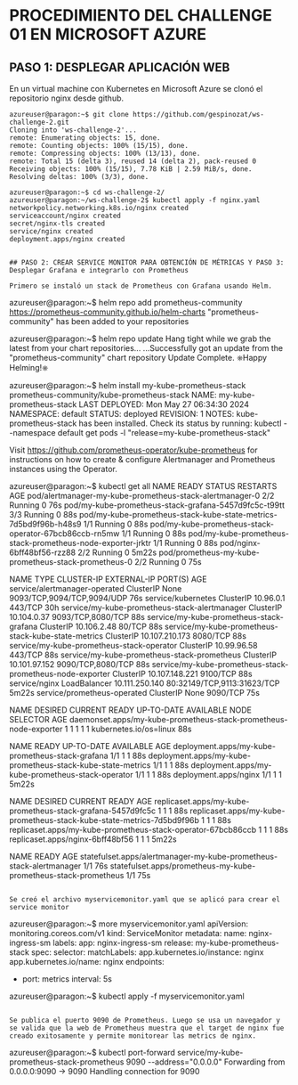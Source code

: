 # PROCEDIMIENTO DEL CHALLENGE 01 EN MICROSOFT AZURE


## PASO 1: DESPLEGAR APLICACIÓN WEB

En un virtual machine con Kubernetes en Microsoft Azure se clonó el repositorio nginx desde github.

```
azureuser@paragon:~$ git clone https://github.com/gespinozat/ws-challenge-2.git
Cloning into 'ws-challenge-2'...
remote: Enumerating objects: 15, done.
remote: Counting objects: 100% (15/15), done.
remote: Compressing objects: 100% (13/13), done.
remote: Total 15 (delta 3), reused 14 (delta 2), pack-reused 0
Receiving objects: 100% (15/15), 7.78 KiB | 2.59 MiB/s, done.
Resolving deltas: 100% (3/3), done.

azureuser@paragon:~$ cd ws-challenge-2/
azureuser@paragon:~/ws-challenge-2$ kubectl apply -f nginx.yaml
networkpolicy.networking.k8s.io/nginx created
serviceaccount/nginx created
secret/nginx-tls created
service/nginx created
deployment.apps/nginx created


## PASO 2: CREAR SERVICE MONITOR PARA OBTENCIÓN DE MÉTRICAS Y PASO 3: Desplegar Grafana e integrarlo con Prometheus

Primero se instaló un stack de Prometheus con Grafana usando Helm.
```
azureuser@paragon:~$ helm repo add prometheus-community https://prometheus-community.github.io/helm-charts
"prometheus-community" has been added to your repositories

azureuser@paragon:~$ helm repo update
Hang tight while we grab the latest from your chart repositories...
...Successfully got an update from the "prometheus-community" chart repository
Update Complete. ⎈Happy Helming!⎈

azureuser@paragon:~$ helm install my-kube-prometheus-stack prometheus-community/kube-prometheus-stack
NAME: my-kube-prometheus-stack
LAST DEPLOYED: Mon May 27 06:34:30 2024
NAMESPACE: default
STATUS: deployed
REVISION: 1
NOTES:
kube-prometheus-stack has been installed. Check its status by running:
  kubectl --namespace default get pods -l "release=my-kube-prometheus-stack"

Visit https://github.com/prometheus-operator/kube-prometheus for instructions on how to create & configure Alertmanager and Prometheus instances using the Operator.

azureuser@paragon:~$ kubectl get all
NAME                                                               READY   STATUS    RESTARTS   AGE
pod/alertmanager-my-kube-prometheus-stack-alertmanager-0           2/2     Running   0          76s
pod/my-kube-prometheus-stack-grafana-5457d9fc5c-t99tt              3/3     Running   0          88s
pod/my-kube-prometheus-stack-kube-state-metrics-7d5bd9f96b-h48s9   1/1     Running   0          88s
pod/my-kube-prometheus-stack-operator-67bcb86ccb-rn5mw             1/1     Running   0          88s
pod/my-kube-prometheus-stack-prometheus-node-exporter-jrktr        1/1     Running   0          88s
pod/nginx-6bff48bf56-rzz88                                         2/2     Running   0          5m22s
pod/prometheus-my-kube-prometheus-stack-prometheus-0               2/2     Running   0          75s

NAME                                                        TYPE           CLUSTER-IP       EXTERNAL-IP   PORT(S)                       AGE
service/alertmanager-operated                               ClusterIP      None             <none>        9093/TCP,9094/TCP,9094/UDP    76s
service/kubernetes                                          ClusterIP      10.96.0.1        <none>        443/TCP                       30h
service/my-kube-prometheus-stack-alertmanager               ClusterIP      10.104.0.37      <none>        9093/TCP,8080/TCP             88s
service/my-kube-prometheus-stack-grafana                    ClusterIP      10.106.2.48      <none>        80/TCP                        88s
service/my-kube-prometheus-stack-kube-state-metrics         ClusterIP      10.107.210.173   <none>        8080/TCP                      88s
service/my-kube-prometheus-stack-operator                   ClusterIP      10.99.96.58      <none>        443/TCP                       88s
service/my-kube-prometheus-stack-prometheus                 ClusterIP      10.101.97.152    <none>        9090/TCP,8080/TCP             88s
service/my-kube-prometheus-stack-prometheus-node-exporter   ClusterIP      10.107.148.221   <none>        9100/TCP                      88s
service/nginx                                               LoadBalancer   10.111.250.140   <pending>     80:32149/TCP,9113:31623/TCP   5m22s
service/prometheus-operated                                 ClusterIP      None             <none>        9090/TCP                      75s

NAME                                                               DESIRED   CURRENT   READY   UP-TO-DATE   AVAILABLE   NODE SELECTOR            AGE
daemonset.apps/my-kube-prometheus-stack-prometheus-node-exporter   1         1         1       1            1           kubernetes.io/os=linux   88s

NAME                                                          READY   UP-TO-DATE   AVAILABLE   AGE
deployment.apps/my-kube-prometheus-stack-grafana              1/1     1            1           88s
deployment.apps/my-kube-prometheus-stack-kube-state-metrics   1/1     1            1           88s
deployment.apps/my-kube-prometheus-stack-operator             1/1     1            1           88s
deployment.apps/nginx                                         1/1     1            1           5m22s

NAME                                                                     DESIRED   CURRENT   READY   AGE
replicaset.apps/my-kube-prometheus-stack-grafana-5457d9fc5c              1         1         1       88s
replicaset.apps/my-kube-prometheus-stack-kube-state-metrics-7d5bd9f96b   1         1         1       88s
replicaset.apps/my-kube-prometheus-stack-operator-67bcb86ccb             1         1         1       88s
replicaset.apps/nginx-6bff48bf56                                         1         1         1       5m22s

NAME                                                                  READY   AGE
statefulset.apps/alertmanager-my-kube-prometheus-stack-alertmanager   1/1     76s
statefulset.apps/prometheus-my-kube-prometheus-stack-prometheus       1/1     75s

```

Se creó el archivo myservicemonitor.yaml que se aplicó para crear el service monitor

```
azureuser@paragon:~$ more myservicemonitor.yaml
apiVersion: monitoring.coreos.com/v1
kind: ServiceMonitor
metadata:
  name: nginx-ingress-sm
  labels:
    app: nginx-ingress-sm
    release: my-kube-prometheus-stack
spec:
  selector:
    matchLabels:
      app.kubernetes.io/instance: nginx
      app.kubernetes.io/name: nginx
  endpoints:
  -  port: metrics
     interval: 5s


azureuser@paragon:~$ kubectl apply -f myservicemonitor.yaml
```

Se publica el puerto 9090 de Prometheus. Luego se usa un navegador y se valida que la web de Prometheus muestra que el target de nginx fue creado exitosamente y permite monitorear las metrics de nginx.

```
azureuser@paragon:~$ kubectl port-forward service/my-kube-prometheus-stack-prometheus 9090 --address="0.0.0.0"
Forwarding from 0.0.0.0:9090 -> 9090
Handling connection for 9090
```
